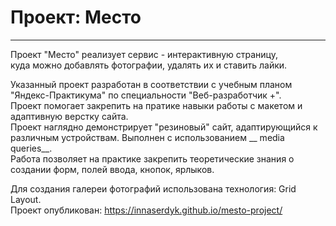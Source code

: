 # Проект: Место
------------
Проект "Место" реализует сервис - интерактивную страницу,   
куда можно добавлять фотографии, удалять их и ставить лайки.

Указанный проект разработан в соответствии с учебным планом "Яндекс-Практикума" по специальности "Веб-разработчик +".  
Проект помогает закрепить на пратике навыки работы с макетом и адаптивную верстку сайта.   
Проект наглядно демонстрирует "резиновый" сайт, адаптирующийся к различным устройствам. Выполнен с использованием __
media queries__.  
Работа позволяет на практике закрепить теоретические знания о создании форм, полей ввода, кнопок, ярлыков.

Для создания галереи фотографий использована технология: Grid Layout.  
Проект опубликован:
https://innaserdyk.github.io/mesto-project/